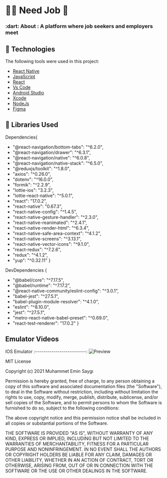 <h1 align="left">👨‍💻 Need Job 📙  </h1>

<h3 align="left">
   :dart: About : 
  A platform where job seekers and employers meet
</h3>


## :rocket: Technologies

The following tools were used in this project:

- [React Native](https://reactnative.dev)
- [JavaScript](https://www.javascript.com)
- [React](https://reactjs.org)
- [Vs Code](https://code.visualstudio.com/)
- [Android Studio](https://developer.android.com/studio?gclid=Cj0KCQiAyJOBBhDCARIsAJG2h5eL8TqlTcYWCGcBIPw1fvDCI8-HFaYlvzdfH8GUd_-j9kX9SbFTTJkaAo3MEALw_wcB&gclsrc=aw.ds)
- [Xcode](https://developer.apple.com/xcode/)
- [NodeJs](https://nodejs.org/en/)
- [Figma](https://www.figma.com)

## :rocket: Libraries Used

Dependencies{

-   "@react-navigation/bottom-tabs": "^6.2.0",
-   "@react-navigation/drawer": "^6.3.1",
-   "@react-navigation/native": "^6.0.8",
-   "@react-navigation/native-stack": "^6.5.0",
-   "@reduxjs/toolkit": "^1.8.0",
-   "axios": "^0.26.0",
-   "dotenv": "^16.0.0",
-   "formik": "^2.2.9",
-   "lottie-ios": "3.2.3",
-   "lottie-react-native": "^5.0.1",
-   "react": "17.0.2",
-   "react-native": "0.67.3",
-   "react-native-config": "^1.4.5",
-   "react-native-gesture-handler": "^2.3.0",
-   "react-native-reanimated": "^2.4.1",
-   "react-native-render-html": "^6.3.4",
-   "react-native-safe-area-context": "^4.1.2",
-   "react-native-screens": "^3.13.1",
-   "react-native-vector-icons": "^9.1.0",
-   "react-redux": "^7.2.6",
-   "redux": "^4.1.2",
-   "yup": "^0.32.11"
    }

DevDependencies {

-   "@babel/core": "^7.17.5",
-   "@babel/runtime": "^7.17.2",
-   "@react-native-community/eslint-config": "^3.0.1",
-   "babel-jest": "^27.5.1",
-   "babel-plugin-module-resolver": "^4.1.0",
-   "eslint": "^8.10.0",
-   "jest": "^27.5.1",
-   "metro-react-native-babel-preset": "^0.69.0",
-   "react-test-renderer": "17.0.2"
    }



## Emulator Videos

IOS Emulator 
:-------------------------:
![Preview](/src/Assets/ScreenShots/gif.gif)


MIT License

Copyright (c) 2021 Muhammet Emin Saygı

Permission is hereby granted, free of charge, to any person obtaining a copy
of this software and associated documentation files (the "Software"), to deal
in the Software without restriction, including without limitation the rights
to use, copy, modify, merge, publish, distribute, sublicense, and/or sell
copies of the Software, and to permit persons to whom the Software is
furnished to do so, subject to the following conditions:

The above copyright notice and this permission notice shall be included in all
copies or substantial portions of the Software.

THE SOFTWARE IS PROVIDED "AS IS", WITHOUT WARRANTY OF ANY KIND, EXPRESS OR
IMPLIED, INCLUDING BUT NOT LIMITED TO THE WARRANTIES OF MERCHANTABILITY,
FITNESS FOR A PARTICULAR PURPOSE AND NONINFRINGEMENT. IN NO EVENT SHALL THE
AUTHORS OR COPYRIGHT HOLDERS BE LIABLE FOR ANY CLAIM, DAMAGES OR OTHER
LIABILITY, WHETHER IN AN ACTION OF CONTRACT, TORT OR OTHERWISE, ARISING FROM,
OUT OF OR IN CONNECTION WITH THE SOFTWARE OR THE USE OR OTHER DEALINGS IN THE
SOFTWARE.